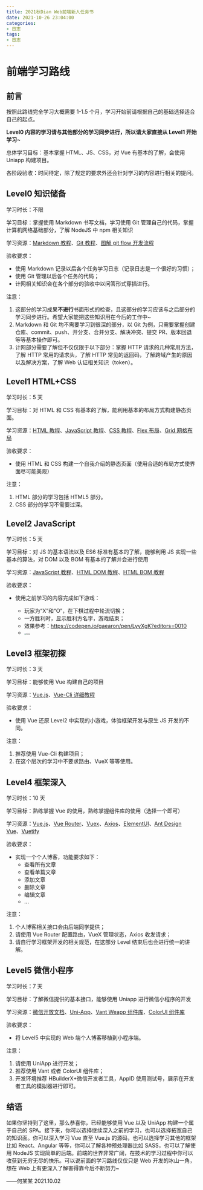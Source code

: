 ```yaml
---
title: 2021秋Dian Web前端新人任务书
date: 2021-10-26 23:04:00
categories:
- 日志
tags:
- 日志
---
```


# 前端学习路线

## 前言

按照此路线完全学习大概需要 1-1.5 个月，学习开始前请根据自己的基础选择适合自己的起点。

**Level0 内容的学习请与其他部分的学习同步进行，所以请大家直接从 Level1 开始学习~**

总体学习目标：基本掌握 HTML、JS、CSS，对 Vue 有基本的了解，会使用 Uniapp 构建项目。

各阶段验收：时间待定，除了规定的要求外还会针对学习的内容进行相关的提问。

## Level0 知识储备

学习时长：不限

学习目标：掌握使用 Markdown 书写文档，学习使用 Git 管理自己的代码，掌握计算机网络基础部分，了解 NodeJS 中 npm 相关知识

学习资源：[Markdown 教程](https://www.runoob.com/markdown/md-tutorial.html)、[Git 教程](https://www.liaoxuefeng.com/wiki/896043488029600)、[图解 git flow 开发流程](https://zhuanlan.zhihu.com/p/198066289)

验收要求：

- 使用 Markdown 记录以后各个任务学习日志（记录日志是一个很好的习惯）；
- 使用 Git 管理以后各个任务的代码；
- 计网相关知识会在各个部分的验收中以问答形式穿插进行。

注意：

1. 这部分的学习成果**不进行**书面形式的检查，且这部分的学习应该与之后部分的学习同步进行。希望大家能把这些知识用在今后的工作中~
2. Markdown 和 Git 均不需要学习到很深的部分，以 Git 为例，只需要掌握创建仓库、commit、push、开分支、合并分支、解决冲突、提交 PR、版本回退等等基本操作即可。
3. 计网部分需要了解但不仅仅限于以下部分：掌握 HTTP 请求的几种常用方法，了解 HTTP 常用的请求头，了解 HTTP 常见的返回码，了解跨域产生的原因以及解决方案，了解 Web 认证相关知识（token）。

## Level1 HTML+CSS

学习时长：5 天

学习目标：对 HTML 和 CSS 有基本的了解，能利用基本的布局方式构建静态页面。

学习资源：[HTML 教程](https://www.w3school.com.cn/html/index.asp)、[JavaScript 教程](https://www.w3school.com.cn/js/index.asp)、[CSS 教程](https://www.w3school.com.cn/css/index.asp)、[Flex 布局](http://www.ruanyifeng.com/blog/2015/07/flex-grammar.html)、[Grid 网格布局](http://www.ruanyifeng.com/blog/2019/03/grid-layout-tutorial.html)

验收要求：

- 使用 HTML 和 CSS 构建一个自我介绍的静态页面（使用合适的布局方式使界面尽可能美观）

注意：

1. HTML 部分的学习包括 HTML5 部分。
2. CSS 部分的学习不需要过深。

## Level2 JavaScript

学习时长：5 天

学习目标：对 JS 的基本语法以及 ES6 标准有基本的了解，能够利用 JS 实现一些基本的算法，对 DOM 以及 BOM 有基本的了解并会进行使用

学习资源：[JavaScript 教程](https://www.runoob.com/js/js-tutorial.html)、[HTML DOM 教程](https://www.runoob.com/htmldom/htmldom-tutorial.html)、[HTML BOM 教程](https://www.runoob.com/js/js-window.html)

验收要求：

- 使用之前学习的内容完成如下游戏：

  - 玩家为“X”和“O”，在下棋过程中轮流切换；
  - 一方胜利时，显示胜利方名字，游戏结束；
  - 效果参考：https://codepen.io/gaearon/pen/LyyXgK?editors=0010
  - <img src="http://tomsawyer2.xyz/pics/tiktoc.png" alt="tictoc" style="zoom:30%;" />

## Level3 框架初探

学习时长：3 天

学习目标：能够使用 Vue 构建自己的项目

学习资源：[Vue.js](https://cn.vuejs.org/v2/guide/)、[Vue-Cli 详细教程](https://www.cnblogs.com/fengzhenxiong/p/10213198.html)

验收要求：

- 使用 Vue 还原 Level2 中实现的小游戏，体验框架开发与原生 JS 开发的不同。

注意：

1. 推荐使用 Vue-Cli 构建项目；
2. 在这个层次的学习中不要求路由、VueX 等等使用。

## Level4 框架深入

学习时长：10 天

学习目标：熟练掌握 Vue 的使用，熟练掌握组件库的使用（选择一个即可）

学习资源：[Vue.js](https://cn.vuejs.org/v2/guide/)、[Vue Router](https://router.vuejs.org/zh/guide/)、[Vuex](https://vuex.vuejs.org/zh/)、[Axios](https://cn.vuejs.org/v2/cookbook/using-axios-to-consume-apis.html)、[ElementUI](https://element.eleme.cn/#/zh-CN/component/installation)、[Ant Design Vue](https://www.antdv.com/docs/vue/introduce-cn/)、[Vuetify](https://vuetifyjs.com/en/)

验收要求：

- 实现一个个人博客，功能要求如下：
  - 查看所有文章
  - 查看单篇文章
  - 添加文章
  - 删除文章
  - 编辑文章
  - ...

注意：

1. 个人博客相关接口会由后端同学提供；
2. 请使用 Vue Router 配置路由，VueX 管理状态，Axios 收发请求；
3. 请自行学习框架开发的相关规范，在这部分 Level 结束后也会进行统一的讲解。

## Level5 微信小程序

学习时长：7 天

学习目标：了解微信提供的基本接口，能够使用 Uniapp 进行微信小程序的开发

学习资源：[微信开放文档](https://developers.weixin.qq.com/miniprogram/dev/framework/)、[Uni-App](https://uniapp.dcloud.io/)、[Vant Weapp 组件库](https://vant-contrib.gitee.io/vant-weapp/#/home)、[ColorUI 组件库](http://docs.xzeu.com/#/info/快速开始/快速布署)

验收要求：

- 将 Level5 中实现的 Web 端个人博客移植到小程序端。

注意：

1. 请使用 UniApp 进行开发；
2. 推荐使用 Vant 或者 ColorUI 组件库；
3. 开发环境推荐 HBuilderX+微信开发者工具，AppID 使用测试号，展示在开发者工具的模拟器进行即可。

## 结语

如果你坚持到了这里，那么恭喜你，已经能够使用 Vue 以及 UniApp 构建一个属于自己的 SPA。接下来，你可以选择继续深入之前的学习，也可以选择拓宽自己的知识面。你可以深入学习 Vue 直至 Vue.js 的源码，也可以选择学习其他的框架比如 React、Angular 等等，你可以了解各种预处理器比如 SASS，也可以了解使用 NodeJS 实现简单的后端。前端的世界非常广阔，在技术的学习过程中你可以收获到无穷无尽的快乐。可以说前面的学习路线仅仅只是 Web 开发的冰山一角，想在 Web 上有更深入了解害得靠今后不断努力~

——何某某 2021.10.02
